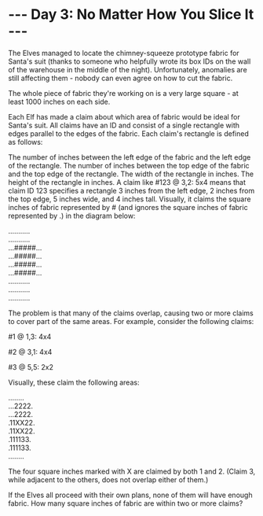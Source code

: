 # --- Day 3: No Matter How You Slice It ---
The Elves managed to locate the chimney-squeeze prototype fabric for Santa's suit (thanks to someone who helpfully wrote its box IDs on the wall of the warehouse in the middle of the night). Unfortunately, anomalies are still affecting them - nobody can even agree on how to cut the fabric.

The whole piece of fabric they're working on is a very large square - at least 1000 inches on each side.

Each Elf has made a claim about which area of fabric would be ideal for Santa's suit. All claims have an ID and consist of a single rectangle with edges parallel to the edges of the fabric. Each claim's rectangle is defined as follows:

The number of inches between the left edge of the fabric and the left edge of the rectangle.
The number of inches between the top edge of the fabric and the top edge of the rectangle.
The width of the rectangle in inches.
The height of the rectangle in inches.
A claim like #123 @ 3,2: 5x4 means that claim ID 123 specifies a rectangle 3 inches from the left edge, 2 inches from the top edge, 5 inches wide, and 4 inches tall. Visually, it claims the square inches of fabric represented by # (and ignores the square inches of fabric represented by .) in the diagram below:

...........\
...........\
...#####...\
...#####...\
...#####...\
...#####...\
...........\
...........\
...........

The problem is that many of the claims overlap, causing two or more claims to cover part of the same areas. For example, consider the following claims:

#1 @ 1,3: 4x4

#2 @ 3,1: 4x4

#3 @ 5,5: 2x2

Visually, these claim the following areas:

........\
...2222.\
...2222.\
.11XX22.\
.11XX22.\
.111133.\
.111133.\
........

The four square inches marked with X are claimed by both 1 and 2. (Claim 3, while adjacent to the others, does not overlap either of them.)

If the Elves all proceed with their own plans, none of them will have enough fabric. How many square inches of fabric are within two or more claims?